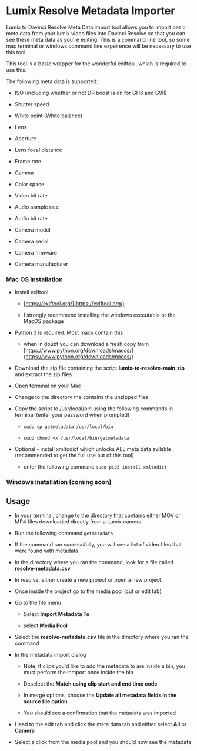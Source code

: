 # Lumix Resolve Metadata Importer

Lumix to Davinci Resolve Meta Data import tool allows you to import basic meta data from your lumix video files into Davinci Resolve so that you can see these meta data as you're editing. This is a command line tool, so some mac terminal or windows command line expeirence will be necessary to use this tool.

This tool is a basic wrapper for the wonderful exiftool, which is required to use this.

The following meta data is supported:

* ISO (including whether or not DR boost is on for GH6 and G9II)

* Shutter speed

* White point (White balance)

* Lens

* Aperture

* Lens focal distance

* Frame rate

* Gamma

* Color space

* Video bit rate

* Audio sample rate

* Audio bit rate

* Camera model

* Camera serial

* Camera firmware

* Camera manufacturer

### Mac OS Installation

* Install exiftool

  * [https://exiftool.org/](https://exiftool.org/)

  * I strongly recommend installing the windows executable or the MacOS package

* Python 3 is required. Most macs contain this

  * when in doubt you can download a fresh copy from [https://www.python.org/downloads/macos/](https://www.python.org/downloads/macos/)

* Download the zip file containing the script **lumix-to-resolve-main.zip** and extract the zip files

* Open terminal on your Mac

* Change to the directory the contains the unzipped files

* Copy the script to /usr/local/bin using the following commands in terminal (enter your password when prompted)

  * `sudo cp getmetadata /usr/local/bin`

  * `sudo chmod +x /usr/local/bin/getmetadata`

* Optional - install xmltodict which unlocks ALL meta data avilable (recommended to get the full use out of this tool)

  * enter the following command `sudo pip3 install xmltodict`

### Windows Installation (coming soon)

## Usage

* In your terminal, change to the directory that contains either MOV or MP4 files downloaded directly from a Lumix camera

* Run the following command `getmetadata`

* If the command ran successfully, you will see a list of video files that were found with metadata

* In the directory where you ran the command, look for a file called **resolve-metadata.csv**

* In resolve, either create a new project or open a new project.

* Once inside the project go to the media pool (cut or edit tab)

* Go to the file menu

  * Select **Import Metadata To**

  * select **Media Pool**

* Select the **resolve-metadata.csv** file in the directory where you ran the command

* In the metadata import dialog

  * Note, if clips you'd like to add the metadata to are inside a bin, you must perform the inmport once inside the bin

  * Deselect the **Match using clip start and end time code**

  * In merge options, choose the **Update all metadata fields in the source file option**

  * You should see a confirmation that the metadata was imported

* Head to the edit tab and click the meta data tab and either select **All** or **Camera**

* Select a click from the media pool and you should now see the metadata